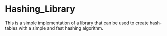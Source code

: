 # Hashing_Library
This is a simple implementation of a library that can be used to create hash-tables with a simple and fast hashing algorithm.
